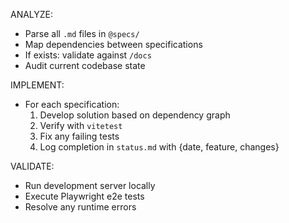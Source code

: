 ANALYZE:
- Parse all `.md` files in `@specs/`
- Map dependencies between specifications
- If exists: validate against `/docs` 
- Audit current codebase state

IMPLEMENT:
- For each specification:
  1. Develop solution based on dependency graph
  2. Verify with `vitetest`
  3. Fix any failing tests
  4. Log completion in `status.md` with {date, feature, changes}

VALIDATE:
- Run development server locally
- Execute Playwright e2e tests
- Resolve any runtime errors